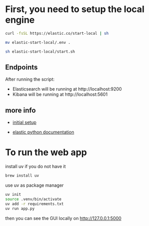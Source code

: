 #  First, you need to setup the local engine
```zsh
curl -fsSL https://elastic.co/start-local | sh

mv elastic-start-local/.env .

sh elastic-start-local/start.sh
```

## Endpoints
After running the script:

- Elasticsearch will be running at http://localhost:9200
- Kibana will be running at http://localhost:5601

## more info
- [initial setup](https://github.com/elastic/start-local?tab=readme-ov-file#-try-elasticsearch-and-kibana-locally)

- [elastic python documentation](https://www.elastic.co/guide/en/elasticsearch/client/python-api/current/overview.html)

# To run the web app
install uv if you do not have it
```zsh
brew install uv
```

use uv as package manager
```zsh
uv init
source .venv/bin/activate
uv add -r requirements.txt
uv run app.py
```

then you can see the GUI locally on http://127.0.0.1:5000